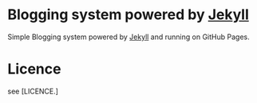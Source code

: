 Blogging system powered by [Jekyll](http://jekyllrb.com/)
====================

Simple Blogging system powered by [Jekyll](http://jekyllrb.com/) and running on GitHub Pages.




Licence
=======

see [LICENCE.]


